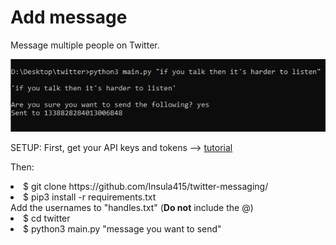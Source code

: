 # Add message
Message multiple people on Twitter.

<img src="twitter.png">

SETUP:
First, get your API keys and tokens --> <a href="https://rapidapi.com/blog/how-to-use-the-twitter-api/">tutorial</a>

Then:
<li>$ git clone https://github.com/Insula415/twitter-messaging/</li>
<li>$ pip3 install -r requirements.txt</li>
Add the usernames to "handles.txt" (<b>Do not</b> include the @)
<li>$ cd twitter</li>
<li>$ python3 main.py "message you want to send"</li>


